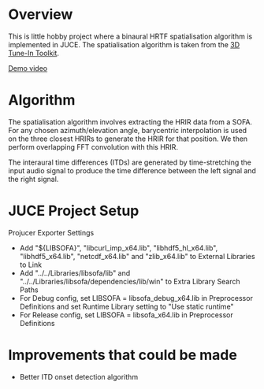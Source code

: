 # Overview

This is little hobby project where a binaural HRTF spatialisation algorithm is implemented in JUCE. The spatialisation algorithm is taken from the [3D Tune-In Toolkit](https://journals.plos.org/plosone/article?id=10.1371/journal.pone.0211899).

[Demo video](https://www.youtube.com/watch?v=2QFWUNvzTVM)

# Algorithm

The spatialisation algorithm involves extracting the HRIR data from a SOFA. For any chosen azimuth/elevation angle, barycentric interpolation is used on the three closest HRIRs to generate the HRIR for that position. We then perform overlapping FFT convolution with this HRIR.

The interaural time differences (ITDs) are generated by time-stretching the input audio signal to produce the time difference between the left signal and the right signal.

# JUCE Project Setup

Projucer Exporter Settings
- Add "${LIBSOFA}", "libcurl_imp_x64.lib", "libhdf5_hl_x64.lib", "libhdf5_x64.lib", "netcdf_x64.lib" and "zlib_x64.lib" to External Libraries to Link
- Add "../../Libraries/libsofa/lib" and "../../Libraries/libsofa/dependencies/lib/win" to Extra Library Search Paths
- For Debug config, set LIBSOFA = libsofa_debug_x64.lib in Preprocessor Definitions and set Runtime Library setting to "Use static runtime"
- For Release config, set LIBSOFA = libsofa_x64.lib in Preprocessor Definitions

# Improvements that could be made
- Better ITD onset detection algorithm
